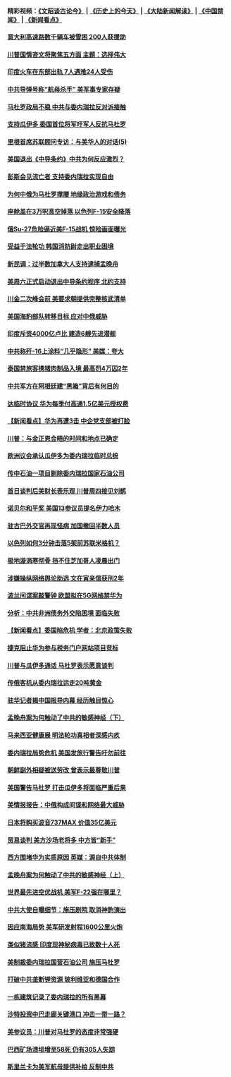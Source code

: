 #### 精彩视频：[《文昭谈古论今》](http://45.32.25.56/wenzhao) | [《历史上的今天》](http://45.32.25.56/today-in-history) | [《大陆新闻解读》](http://45.32.25.56/ntdtv-comedy) | [《中国禁闻》](http://45.32.25.56/ntdtv-news) | [《新闻看点》](http://45.32.25.56/news-insight) 

 #### [意大利高速路数千辆车被雪困 200人获援助](../pages/nsc418/n11022003.md?t=02031634) 

#### [川普国情咨文将聚焦五方面 主题：选择伟大](../pages/nsc418/n11021501.md?t=02031634) 

#### [印度火车在东部出轨 7人遇难24人受伤](../pages/nsc418/n11021809.md?t=02031634) 

#### [中共导弹号称“航母杀手” 美军事专家存疑](../pages/nsc418/n11021488.md?t=02031634) 

#### [马杜罗政局不稳 中共与委内瑞拉反对派接触](../pages/nsc418/n11020719.md?t=02031634) 

#### [支持瓜伊多 委国首位将军吁军人反抗马杜罗](../pages/nsc418/n11020776.md?t=02031634) 

#### [里根首席苏联顾问专访：与美华人的对话(5)](../pages/nsc418/n10968703.md?t=02031634) 

#### [美国退出《中导条约》中共为何反应激烈？](../pages/nsc418/n11020569.md?t=02031634) 

#### [彭斯会见流亡者 支持委内瑞拉实现自由](../pages/nsc418/n11020031.md?t=02031634) 

#### [为何中俄为马杜罗撑腰 地缘政治游戏和债务](../pages/nsc418/n11018692.md?t=02031634) 

#### [座舱盖在3万呎高空掉落 以色列F-15安全降落](../pages/nsc418/n11019864.md?t=02031634) 

#### [俄Su-27危险逼近美F-15战机 惊险画面曝光](../pages/nsc418/n11019743.md?t=02031634) 

#### [受益于法轮功 韩国消防尉走出职业困境](../pages/nsc418/n11017411.md?t=02031634) 

#### [新民调：过半数加拿大人支持逮捕孟晚舟](../pages/nsc418/n11018655.md?t=02031634) 

#### [美周六正式启动退出中导条约程序 北约支持](../pages/nsc418/n11018405.md?t=02031634) 

#### [川金二次峰会前 美要求朝提供完整核武清单](../pages/nsc418/n11017962.md?t=02031634) 

#### [美国海豹部队转移目标 应对中俄威胁](../pages/nsc418/n11017801.md?t=02031634) 

#### [印度斥资4000亿卢比 建造6艘先进潜舰](../pages/nsc418/n11017635.md?t=02031634) 

#### [中共称歼-16上涂料“几乎隐形” 美媒：夸大](../pages/nsc418/n11017535.md?t=02031634) 

#### [泰国禁旅客携猪肉制品入境 最高罚4万囚2年](../pages/nsc418/n11016939.md?t=02031634) 

#### [中共军方在阿根廷建“黑箱”背后有何目的](../pages/nsc418/n11016689.md?t=02031634) 

#### [达临时协议 华为每季付高通1.5亿美元授权费](../pages/nsc418/n11016503.md?t=02031634) 

#### [【新闻看点】华为再遭3击 中企党支部被打脸](../pages/nsc418/n11016110.md?t=02031634) 

#### [川普：与金正恩会晤的时间和地点已确定](../pages/nsc418/n11016340.md?t=02031634) 

#### [欧洲议会承认瓜伊多为委内瑞拉临时总统](../pages/nsc418/n11016267.md?t=02031634) 

#### [传中石油一项目剔除委内瑞拉国家石油公司](../pages/nsc418/n11015982.md?t=02031634) 

#### [首日谈判后美财长表乐观 川普周四接见刘鹤](../pages/nsc418/n11015436.md?t=02031634) 

#### [诺贝尔和平奖 美国13参议员提名伊力哈木](../pages/nsc418/n11014742.md?t=02031634) 

#### [驻古巴外交官再现怪病 加国撤回半数人员](../pages/nsc418/n11014810.md?t=02031634) 

#### [以色列如何3分钟击落5架前苏联米格机？](../pages/nsc418/n11014659.md?t=02031634) 

#### [极地漩涡寒彻骨 挡不住芝加哥人凌晨出门](../pages/nsc418/n11014521.md?t=02031634) 

#### [涉嫌操纵网络舆论助选 文在寅亲信获刑2年](../pages/nsc418/n11014174.md?t=02031634) 

#### [波兰间谍案敲警钟 欧盟拟在5G网络禁华为](../pages/nsc418/n11013814.md?t=02031634) 

#### [分析：中共非洲债务外交陷困境 面临失败](../pages/nsc418/n11013731.md?t=02031634) 

#### [【新闻看点】委国陷危机 学者：北京政策失败](../pages/nsc418/n11013287.md?t=02031634) 

#### [捷克阻止华为参与税务门户网站项目竞标](../pages/nsc418/n11013525.md?t=02031634) 

#### [川普与瓜伊多通话 马杜罗表示愿意谈判](../pages/nsc418/n11013353.md?t=02031634) 

#### [传俄客机从委内瑞拉运走20吨黄金](../pages/nsc418/n11013224.md?t=02031634) 

#### [驻华记者揭中国报导内幕 经历触目惊心](../pages/nsc418/n11013118.md?t=02031634) 

#### [孟晚舟案为何触动了中共的敏感神经（下）](../pages/nsc418/n11008903.md?t=02031634) 

#### [马来西亚健康展 明法轮功真相者深感内疚](../pages/nsc418/n11010949.md?t=02031634) 

#### [委内瑞拉局势危机 美国发旅行警告吁勿前往](../pages/nsc418/n11012593.md?t=02031634) 

#### [朝鲜副外相疑被送劳改 曾表示最尊敬川普](../pages/nsc418/n11011872.md?t=02031634) 

#### [美国警告马杜罗 打击瓜伊多将面临严重后果](../pages/nsc418/n11011422.md?t=02031634) 

#### [美情报报告：中俄构成间谍和网络最大威胁](../pages/nsc418/n11011346.md?t=02031634) 

#### [日本将购买波音737MAX 价值35亿美元](../pages/nsc418/n11011238.md?t=02031634) 

#### [贸易谈判 美方沙场老将多 中方皆“新手”](../pages/nsc418/n11010973.md?t=02031634) 

#### [西方围堵华为实质原因 英媒：源自中共体制](../pages/nsc418/n11010190.md?t=02031634) 

#### [孟晚舟案为何触动了中共的敏感神经（上）](../pages/nsc418/n11008466.md?t=02031634) 

#### [世界最先进空优战机 美军F-22强在哪里？](../pages/nsc418/n11010323.md?t=02031634) 

#### [中共大使自曝细节：施压剧院 取消神韵演出](../pages/nsc418/n11008988.md?t=02031634) 

#### [因应南海局势 美军研发射程1600公里火炮](../pages/nsc418/n11010046.md?t=02031634) 

#### [类似猪流感 印度现神秘病毒已致数十人死](../pages/nsc418/n11009797.md?t=02031634) 

#### [美制裁委内瑞拉国营石油公司 施压马杜罗](../pages/nsc418/n11009006.md?t=02031634) 

#### [打破中共垄断锂资源 玻利维亚和德国合作](../pages/nsc418/n11008598.md?t=02031634) 

#### [一栋建筑记录了委内瑞拉的所有黑幕](../pages/nsc418/n11008614.md?t=02031634) 

#### [沙特投资中巴走廊关键港口 冲击一带一路？](../pages/nsc418/n11008620.md?t=02031634) 

#### [美参议员：川普对马杜罗的态度非常强硬](../pages/nsc418/n11008349.md?t=02031634) 

#### [巴西矿场溃坝增至58死 仍有305人失踪](../pages/nsc418/n11007445.md?t=02031634) 

#### [斯里兰卡为美军航母提供补给 反制中共](../pages/nsc418/n11007567.md?t=02031634) 

